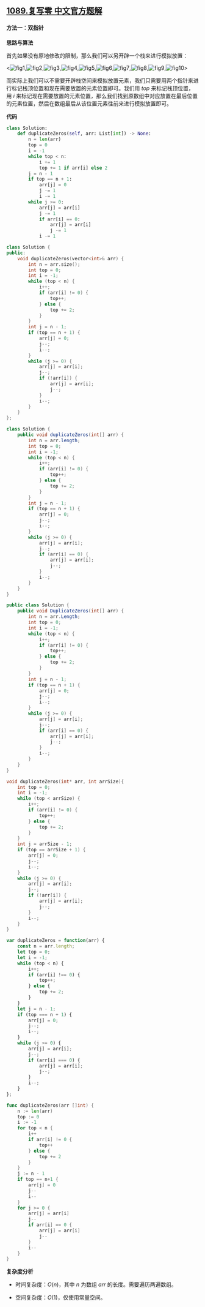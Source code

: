 ## [1089.复写零 中文官方题解](https://leetcode.cn/problems/duplicate-zeros/solutions/100000/fu-xie-ling-by-leetcode-solution-7ael)

#### 方法一：双指针

**思路与算法**

首先如果没有原地修改的限制，那么我们可以另开辟一个栈来进行模拟放置：

<![fig1](https://assets.leetcode-cn.com/solution-static/1089/1.png),![fig2](https://assets.leetcode-cn.com/solution-static/1089/2.png),![fig3](https://assets.leetcode-cn.com/solution-static/1089/3.png),![fig4](https://assets.leetcode-cn.com/solution-static/1089/4.png),![fig5](https://assets.leetcode-cn.com/solution-static/1089/5.png),![fig6](https://assets.leetcode-cn.com/solution-static/1089/6.png),![fig7](https://assets.leetcode-cn.com/solution-static/1089/7.png),![fig8](https://assets.leetcode-cn.com/solution-static/1089/8.png),![fig9](https://assets.leetcode-cn.com/solution-static/1089/9.png),![fig10](https://assets.leetcode-cn.com/solution-static/1089/10.png)>

而实际上我们可以不需要开辟栈空间来模拟放置元素，我们只需要用两个指针来进行标记栈顶位置和现在需要放置的元素位置即可。我们用 $\textit{top}$ 来标记栈顶位置，用 $i$ 来标记现在需要放置的元素位置，那么我们找到原数组中对应放置在最后位置的元素位置，然后在数组最后从该位置元素往前来进行模拟放置即可。

**代码**

```Python [sol1-Python3]
class Solution:
    def duplicateZeros(self, arr: List[int]) -> None:
        n = len(arr)
        top = 0
        i = -1
        while top < n:
            i += 1
            top += 1 if arr[i] else 2
        j = n - 1
        if top == n + 1:
            arr[j] = 0
            j -= 1
            i -= 1
        while j >= 0:
            arr[j] = arr[i]
            j -= 1
            if arr[i] == 0:
                arr[j] = arr[i]
                j -= 1
            i -= 1
```

```C++ [sol1-C++]
class Solution {
public:
    void duplicateZeros(vector<int>& arr) {
        int n = arr.size();
        int top = 0;
        int i = -1;
        while (top < n) {
            i++;
            if (arr[i] != 0) {
                top++;
            } else {
                top += 2;
            }
        }
        int j = n - 1;
        if (top == n + 1) {
            arr[j] = 0;
            j--;
            i--;
        } 
        while (j >= 0) {
            arr[j] = arr[i];
            j--;
            if (!arr[i]) {
                arr[j] = arr[i];
                j--;
            } 
            i--;
        }
    }
};
```

```Java [sol1-Java]
class Solution {
    public void duplicateZeros(int[] arr) {
        int n = arr.length;
        int top = 0;
        int i = -1;
        while (top < n) {
            i++;
            if (arr[i] != 0) {
                top++;
            } else {
                top += 2;
            }
        }
        int j = n - 1;
        if (top == n + 1) {
            arr[j] = 0;
            j--;
            i--;
        } 
        while (j >= 0) {
            arr[j] = arr[i];
            j--;
            if (arr[i] == 0) {
                arr[j] = arr[i];
                j--;
            } 
            i--;
        }
    }
}
```

```C# [sol1-C#]
public class Solution {
    public void DuplicateZeros(int[] arr) {
        int n = arr.Length;
        int top = 0;
        int i = -1;
        while (top < n) {
            i++;
            if (arr[i] != 0) {
                top++;
            } else {
                top += 2;
            }
        }
        int j = n - 1;
        if (top == n + 1) {
            arr[j] = 0;
            j--;
            i--;
        } 
        while (j >= 0) {
            arr[j] = arr[i];
            j--;
            if (arr[i] == 0) {
                arr[j] = arr[i];
                j--;
            } 
            i--;
        }
    }
}
```

```C [sol1-C]
void duplicateZeros(int* arr, int arrSize){
    int top = 0;
    int i = -1;
    while (top < arrSize) {
        i++;
        if (arr[i] != 0) {
            top++;
        } else {
            top += 2;
        }
    }
    int j = arrSize - 1;
    if (top == arrSize + 1) {
        arr[j] = 0;
        j--;
        i--;
    } 
    while (j >= 0) {
        arr[j] = arr[i];
        j--;
        if (!arr[i]) {
            arr[j] = arr[i];
            j--;
        } 
        i--;
    }
}
```

```JavaScript [sol1-JavaScript]
var duplicateZeros = function(arr) {
    const n = arr.length;
    let top = 0;
    let i = -1;
    while (top < n) {
        i++;
        if (arr[i] !== 0) {
            top++;
        } else {
            top += 2;
        }
    }
    let j = n - 1;
    if (top === n + 1) {
        arr[j] = 0;
        j--;
        i--;
    } 
    while (j >= 0) {
        arr[j] = arr[i];
        j--;
        if (arr[i] === 0) {
            arr[j] = arr[i];
            j--;
        } 
        i--;
    }
};
```

```go [sol1-Golang]
func duplicateZeros(arr []int) {
    n := len(arr)
    top := 0
    i := -1
    for top < n {
        i++
        if arr[i] != 0 {
            top++
        } else {
            top += 2
        }
    }
    j := n - 1
    if top == n+1 {
        arr[j] = 0
        j--
        i--
    }
    for j >= 0 {
        arr[j] = arr[i]
        j--
        if arr[i] == 0 {
            arr[j] = arr[i]
            j--
        }
        i--
    }
}
```

**复杂度分析**

- 时间复杂度：$O(n)$，其中 $n$ 为数组 $\textit{arr}$ 的长度。需要遍历两遍数组。

- 空间复杂度：$O(1)$，仅使用常量空间。